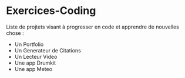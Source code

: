 # Exercices-Coding

Liste de projtets visant à progresser en code et apprendre de nouvelles chose :

  - Un Portfolio
  - Un Generateur de Citations
  - Un Lecteur Video
  - Une app Drumkit
  - Une app Meteo
